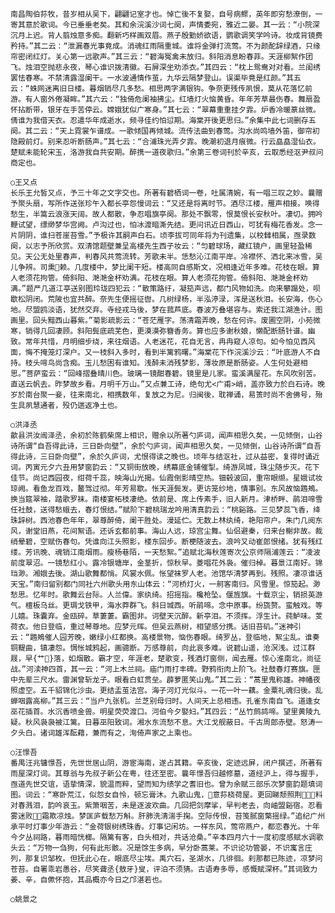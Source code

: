 <!-- { "loadSidebar": true } -->
    南昌陶伯荪牧，昔岁相从吴下，翩翩记室才也。悼亡後不复娶，自号病鳏，英年即穷愁潦倒，一寄其意於歌词。今已垂垂老矣。其和余浣溪沙词七阕，声情委宛，雅近二晏。其一云：“小院深沉月上迟。背人翦烛意多痴。翻新巧样画双眉。燕子殷勤娇欲语，鹦歌调笑学吟诗。妆成背镜费矜持。”其二云：“泄漏春光事竟成。消魂红雨隔重城。谁将金弹打流莺。不为颜酡辞绿酒，只缘帘密闭红灯。关心第一远歌声。”其三云：“碧海冤禽未放归。斜阳消息盼春菲。天涯柳絮作团飞。烛泪空抛悲永夜，琴心谁识拨清徽。石屏深坐劝添衣。”其四云：“枕上鸳鸯对对看。兰闺绣罢怯春寒。不禁清露湿阑干。一水波通情作茧，九华云隔梦登山。误渠毕竟是红颜。”其五云：“蛛网迷离旧日楼。暮烟销尽几多愁。相思两字满银钩。争奈更残传夙恨，莫从花落忆前游。有人窗外倦凝眸。”其六云：“独倚危阑袖拂尘。红墙灯火恼黄昏。年年芳草最伤春。舞扇盈怀拈断带，银牙在手苦停云。嫦娥犹似广寒身。”其七云：“翠幕重重挂夕霏。炉香冷暖篆丝微。倩谁为我借天衣。忍遣华年成逝水，频寻佳约怕愆期。海棠开後更思归。”余集中此七词删存五阕。其二云：“天上霓裳乍谱成。一歌倾国再倾城。流传法曲到春莺。沟水尚鸣墙外笛，御帘初隐殿前灯。别来忍听断肠声。”其七云：“合浦珠光弄夕霏。晚潮初退月痕微。行云皛皛湿仙衣。楚赋未能轮宋玉，洛游我自共安期。醉携一道夜歌归。”余第三卷词刊於辛亥，云取悉经沤尹叔问商定也。

    ○王又点
    长乐王允皙又点，予三十年之文字交也。所著有碧栖词一卷，吐属清婉，有一唱三叹之妙。曩赠予聚头扇，写所作送张珍午入都长亭怨慢词云：“又还是将离时节。酒尽江楼，雁声相接。唤得愁生，半篙云浪涨天阔。故人都散，争忍唱旗亭阕。那处不飘零，恨莫恨长安秋叶。凄切。拥吟鞭试望，缥缈梦华宫阙。卢沟过也，怕冰渡暗澌先结。更问讯近日西山，可犹有梅花香发。念一片阴阴，谁扫苍崖苔雪。”予极许其嗣声白石。顷李拔可同年将为刊遗集，以校雠相属，亟录数阕，以志予所欣赏。双清馆题壁兼呈高楼先生西子妆云：“匀碧球场，藏红镜户，画里轻盈稀见。天公无处里春声，判春风共莺流转。芳歌未半。恁愁沁江南平岸。冷襟怀、洒北来冰雪，吴儿争辨。司熏赖。几度楼中，梦比阑干短。楼高同自感斯文，况相逢近年多难。花枝在眼。算人老须花拘管。倚斜阳、滟滟金杯劝满。花枝在眼。算人老须花拘管。倚斜阳、滟滟金杯劝满。”题严几道江亭送别图玲珑四犯云：“散策路纡，凝笳声远，都门风物如洗。向来攀蹋处，呗歇松阴闭。荒陂也宜共醉。奈先生便摇征辔。几树绿杨，半泓渟渌，浑是送秋泪。长安海，伤心地。尽盟鸥淡语，犹然交弃。寺经戎马後，梦在菰芦底。春波万叠堪容与。索还我江湖渔计。图画里。回头黯西山暮紫。”菊影疏影云：“苍茫雁字。荡清霜弄晚，愁在何许。废圃空阴，小苑微寒，销得几回凄顾。斜阳鬓底疏芜色，更漠漠弥簪香务。算也应多谢秋娘，懒配断肠针谱。幽致。常年共惜，月明细步绕，来往烟语。人老迷花，花自无言，冉冉窥人凉句。如今怕见西风面，悔不掩笼灯深户。又一枝斜入多时，看到半篱鸦曙。”海棠花下作浣溪沙云：“叶底游人不自持。枝头啼鸟尚含痴。玉儿愁困有谁知。浅醉未消残梦影，薄妆原是断肠姿。人生何处避相思。”菩萨蛮云：“回峰摺叠晴川色。玻璃一镜酣春碧。镜里是儿家。蛮溪满屋花。东风吹别苦。直送云帆去。昨梦故乡看。月明千万山。”又点兼工诗，绝句尤<广甫>峭，盖亦致力於白石诗。晚岁於南台聚一妾，往来南北，相携数年，复放之为尼。归闽後，耽禅诵，易箦时尚不舍佛号，殆生具夙慧通者，殁仍遄返净土也。

    ○洪泽丞
    歙县洪汝闿泽丞，余初於陈鹤柴席上相识，赠余以所著勺庐词，闻声相思久矣，一见倾倒，山谷诗所谓“自吾得此诗，三日卧向壁”，余於勺庐词，闻声相思久矣，一见倾倒，山谷诗所谓“自吾得此诗，三日卧向壁”，余於久庐词，尤恨得读之晚也。顷年与结沤社，过从益密，复得时诵近词。丙寅元夕六丑用梦窗韵云：“又铜街放晚，绣幕底金铺催掣。绮游凤城，珠尘随步灭。花下佳节。尚记西园夜，绀荷千蕊，映海山光揭。仙霞倒影晴空热。钿毂波回，重帘眼缬。星娥试妆琼阙。看鱼龙百戏，鳌驾过彻。年芳易歇。怅天涯鬓发。更访笼纱地，情事别。东风故恼鶗鴂。换当筵翠袖，踏歌罗袜。南楼宴柘枝凄绝。依前是、席上传素手，旧人新月。津桥畔、鹃泪啼雪任社鼓，送得愁蛾去，春灯恨结。”赋阶下碧桃瑞龙吟用清真韵云：“桃谿路。三见梦蕊飞香，绛珠辞树。西池春色年年，翠尊醉倚，阑干胜处。漫延伫。无数上林纨绮，艳阳帘户。朱门几阅东风，谢堂旧燕，花间絮语。还诉玄都前事。海山人远，琼宫尘舞。仙侣避秦，归来台榭非故。裁绡晕碧，空赋伤春句。凭谁向江头照影，楼东回步。断梗随波去。浪吟又动崔郎恨绪。犹有残红缕。芳讯晚、魂销江南烟雨。瘦杨巷陌，一天愁絮。”追赋北海秋莲寄次公京师隔浦莲云：“凌波前度翠沼。一镜愁红小。露冷银塘岸，金茎折，惊秋早。菱唱花外袅。催归棹。暮景江南好。锦珰渺。湘娥去後。湖山歌舞都悄。风裳水佩。怅望袜罗人老。池馆华清梦再到。残照。凄凉谁话天宝。”南归留别都门同社六州歌头用东山体云：“河桥灯火，一舸客南归。风雪里。惊笳起。渺愁思。忆年时。歌舞云台际。人兰偉。家纨绮。招摇指。欃枪坠。偃旌旗。十载京尘，销损英游气。檀板乌丝。更琱戈铁甲，海水莽群飞。斜日城西。听鹃啼。念中原事。纷旒赘。蛮触戏。等儿嬉。珠囊弃。金瓯碎。草萋萋。霸图非。诃壁天沉醉。新亭泪。不须挥。浮生计。莼鲈味。芰荷衣。他日登临，重过琴尊地。应梦元晖。但吴云燕树，相望感分携。话旧苔矶。”迷神引云：“鶗鴂催人园芳晚，嫩绿小红都换。高楼景物，恼伤春眼。绮罗丛，登临地，絮尘乱。谁奏铜鞮曲，镇凄怨。惆怅城鸦起，画骢断。万感尊前，向此哀多难。说碧山遥，沧溟浅。过江群屐，早{艹}落，如烟散。霸才空，年涯老，楚歌变，残酒灯窗侧，闻去雁。惊心淮南北，尚征战。”河渎神四首，其一云：“河上木兰祠。庙门雨打丰碑。野鸦衔肉上阶飞。社鼓春灯赛旗。匣中先辈三尺水。雷渊曾斩龙子。眼看白虹贯垒。薜萝匿笑山鬼。”其二云：“蒿里鬼称雄。神幡夜照虚空。五千貂锦化沙虫。更结盂茧法宫。海子河灯光似斗。一花一叶一藕。金粟礼魂归後。乱蝉咽露高柳。”其三云：“当户九张机。兰芝别母归时。人间天上总相违。孔雀东南自飞。道逢女巫花插首。水沉香喷金兽。明星荧荧渡口。河伯今夕娶妇。”其四云：“丛竹鹧鸪啼。望里黄陵九疑。秋风袅袅被江篱。日暮巫阳致词。湘水东流愁不息。大江戈舰蔽日。千古周郎赤壁。怒涛一夕头白。诸词雄浑酝藉，兼而有之，洵倚声家之上乘也。

    ○汪憬吾
    番禺汪兆镛憬吾，先世世居山阴，游宦海南，遂占其籍。辛亥後，定迹远屏，闭户撰述，所著有雨屋深灯词。其尊翁与先叔子新公在粤，往还至密。曩年憬吾归越修墓，道经沪上，得与握手，亟道先世交谊，语挚情深，貌温而粹，望而知为绩学之耆旧也。曾为余赋三部乐次梦窗韵题填词图。词云：“寒卧荒江，似怨女自怜，顿忘膏沐。九歌山鬼，意荪桡荷屋。更回睇颓照荆，料对春溅泪，韵吟哀玉。紫箫咽苦，未是逐波欢曲。几回把剑摩挲，早判老去，向岫盟谿宿。忍看雾迷败，霜欺凉烛。梦匡庐载愁万斛。肝肺洗清湍手掬。空际传恨，苔笺腻窗檠摇绿。”追纪广州承平时灯事少年游云：“金荷银树绣珠香。灯事记闲坊。一样东风，莺帘燕户，都恋春光。十年今夕丛祠路，暮雨暗恍榔。隔篱有客，白头相对，共话沧桑。”辛本四月六十一度初度感赋水调歌头云：“万物一刍狗，何有此形骸。况是馀生多病，早分卧蒿莱。不识论功管晏，不识寓言庄列，那复识邹枚。但抚此心在，眼底尽尘埃。禹穴石，圣湖水，几徘徊。刹那都已陈迹，凉梦问苍苔。自署乖岩愚谷，尽笑聋丞{敖牙}叟，评泊不须猜。古语寿多辱，感慨赋深杯。”其词致力姜、辛，自僛怀抱，其品概亦今日之邝湛若也。

    ○姚景之
